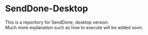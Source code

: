 # SendDone-Desktop
This is a reporitory for SendDone, desktop version.<br>
Much more explanation such as how to execute will be added soon.<br>
